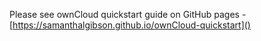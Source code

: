 Please see ownCloud quickstart guide on GitHub pages - [https://samanthalgibson.github.io/ownCloud-quickstart]()